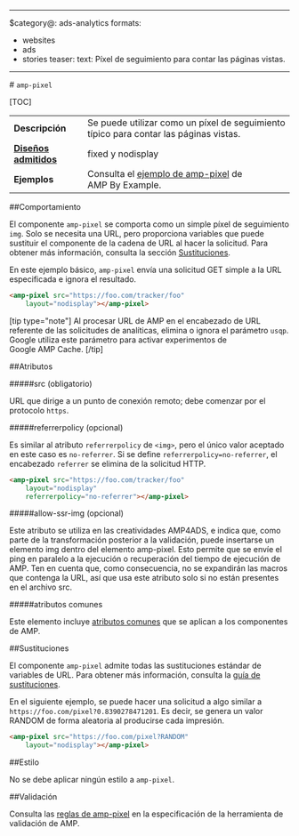 
---
$category@: ads-analytics
formats:
- websites
- ads
- stories
teaser:
  text: Píxel de seguimiento para contar las páginas vistas.
---

<!--- Reformatted by Reftar! for AMP (go/reftar) on 2019-06-13 -->
<!---
       Copyright 2015 The AMP HTML Authors. Todos los derechos reservados.
       
       Con licencia Apache, versión 2.0 (en adelante, la "Licencia").
       Este archivo solo se puede utilizar según lo estipulado en la Licencia.
       Se puede obtener una copia de la Licencia en la siguiente página:
       
       http://www.apache.org/licenses/LICENSE-2.0
       
       A menos que lo exija la legislación aplicable o se acuerde por escrito, el software
       distribuido bajo la Licencia se proporciona "TAL CUAL", SIN NINGÚN
       TIPO DE GARANTÍA NI DE CONDICIÓN, ni expresa ni implícita.
       En la Licencia se puede consultar la información relativa a las limitaciones
       y a los permisos aplicables a cada idioma.
  -->

#<a name="amp-pixel"></a> `amp-pixel`

[TOC]

<table>
  <tr>
    <td class="col-fourty"><strong>Descripción</strong></td>
    <td>Se puede utilizar como un píxel de seguimiento típico para contar las páginas vistas.</td>
  </tr>
  <tr>
    <td class="col-fourty"><strong><a href="https://www.ampproject.org/docs/guides/responsive/control_layout.html">Diseños admitidos</a></strong></td>
    <td>fixed y nodisplay</td>
  </tr>
  <tr>
    <td class="col-fourty"><strong>Ejemplos</strong></td>
    <td>Consulta el <a href="https://ampbyexample.com/components/amp-pixel/">ejemplo de amp-pixel</a> de AMP By Example.</td>
  </tr>
</table>

##Comportamiento

El componente `amp-pixel` se comporta como un simple píxel de seguimiento `img`. Solo se necesita una URL, pero proporciona variables que puede sustituir el componente de la cadena de URL al hacer la solicitud. Para obtener más información, consulta la sección [Sustituciones](#substitutions).

En este ejemplo básico, `amp-pixel` envía una solicitud GET simple a la URL especificada e ignora el resultado.

```html
<amp-pixel src="https://foo.com/tracker/foo"
    layout="nodisplay"></amp-pixel>
  ```
  
  [tip type="note"]
Al procesar URL de AMP en el encabezado de URL referente de las solicitudes de analíticas, elimina o ignora el parámetro `usqp`. Google utiliza este parámetro para activar experimentos de Google AMP Cache.
[/tip]

##Atributos

#####src (obligatorio)

URL que dirige a un punto de conexión remoto; debe comenzar por el protocolo `https`.

#####referrerpolicy (opcional)

Es similar al atributo `referrerpolicy` de `<img>`, pero el único valor aceptado en este caso es `no-referrer`. Si se define `referrerpolicy=no-referrer`, el encabezado `referrer` se elimina de la solicitud HTTP.

```html
<amp-pixel src="https://foo.com/tracker/foo"
    layout="nodisplay"
    referrerpolicy="no-referrer"></amp-pixel>
  ```
  
#####allow-ssr-img (opcional)

Este atributo se utiliza en las creatividades AMP4ADS, e indica que, como parte de la transformación posterior a la validación, puede insertarse un elemento img dentro del elemento amp-pixel. Esto permite que se envíe el ping en paralelo a la ejecución o recuperación del tiempo de ejecución de AMP.
Ten en cuenta que, como consecuencia, no se expandirán las macros que contenga la URL, así que usa este atributo solo si no están presentes en el archivo src.

#####atributos comunes

Este elemento incluye [atributos comunes](https://www.ampproject.org/docs/reference/common_attributes) que se aplican a los componentes de AMP.

##Sustituciones

El componente `amp-pixel` admite todas las sustituciones estándar de variables de URL.
Para obtener más información, consulta la [guía de sustituciones](../spec/amp-var-substitutions.md).

En el siguiente ejemplo, se puede hacer una solicitud a algo similar a `https://foo.com/pixel?0.8390278471201`. Es decir, se genera un valor RANDOM de forma aleatoria al producirse cada impresión.

```html
<amp-pixel src="https://foo.com/pixel?RANDOM"
    layout="nodisplay"></amp-pixel>
  ```
  
##Estilo

No se debe aplicar ningún estilo a `amp-pixel`.

##Validación

Consulta las [reglas de amp-pixel](https://github.com/ampproject/amphtml/blob/master/validator/validator-main.protoascii) en la especificación de la herramienta de validación de AMP.
